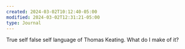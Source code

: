 ```yaml
---
created: 2024-03-02T10:12:40-05:00
modified: 2024-03-02T12:31:21-05:00
type: Journal
---
```


True self false self language of Thomas Keating. What do I make of it?
